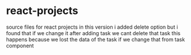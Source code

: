 # react-projects
source files for react projects
in this version i added delete option
but i found that if we change it after adding task we cant delete that task
this happens because we lost the data of the task if we change that from task component
